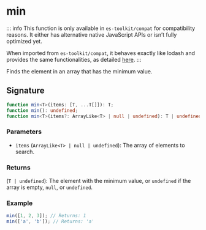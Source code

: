# min

::: info
This function is only available in `es-toolkit/compat` for compatibility reasons. It either has alternative native JavaScript APIs or isn’t fully optimized yet.

When imported from `es-toolkit/compat`, it behaves exactly like lodash and provides the same functionalities, as detailed [here](../../../compatibility.md).
:::

Finds the element in an array that has the minimum value.

## Signature

```typescript
function min<T>(items: [T, ...T[]]): T;
function min(): undefined;
function min<T>(items?: ArrayLike<T> | null | undefined): T | undefined;
```

### Parameters

- `items` (`ArrayLike<T> | null | undefined`): The array of elements to search.

### Returns

(`T | undefined`): The element with the minimum value, or `undefined` if the array is empty, `null`, or `undefined`.

### Example

```typescript
min([1, 2, 3]); // Returns: 1
min(['a', 'b']); // Returns: 'a'
```
